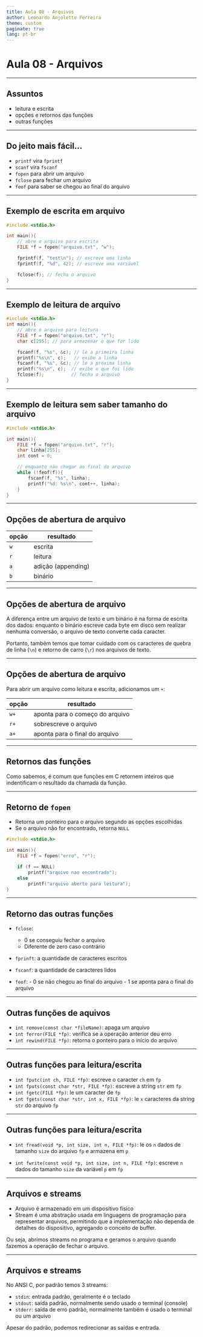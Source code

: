 ```yaml
---
title: Aula 08 - Arquivos
author: Leonardo Anjoletto Ferreira
theme: custom
paginate: true
lang: pt-br
---
```


# Aula 08 - Arquivos

---

## Assuntos

- leitura e escrita
- opções e retornos das funções
- outras funções

---

## Do jeito mais fácil...

- `printf` vira `fprintf`
- `scanf` vira `fscanf`
- `fopen` para abrir um arquivo
- `fclose` para fechar um arquivo
- `feof` para saber se chegou ao final do arquivo

---

## Exemplo de escrita em arquivo

```c
#include <stdio.h>

int main(){
    // abre o arquivo para escrita
    FILE *f = fopen("arquivo.txt", "w");

    fprintf(f, "test\n"); // escreve uma linha
    fprintf(f, "%d", 42); // escreve uma variável

    fclose(f); // fecha o arquivo
}
```

---

## Exemplo de leitura de arquivo

```c
#include <stdio.h>
int main(){
    // abre o arquivo para leitura
    FILE *f = fopen("arquivo.txt", "r");
    char c[255]; // para armazenar o que for lido

    fscanf(f, "%s", &c); // le a primeira linha
    printf("%s\n", c);   // exibe a linha
    fscanf(f, "%s", &c); // le a próxima linha
    printf("%s\n", c);  // exibe o que foi lido
    fclose(f);          // fecha o arquivo
}
```

---

## Exemplo de leitura sem saber tamanho do arquivo

```c
#include <stdio.h>

int main(){
    FILE *f = fopen("arquivo.txt", "r");
    char linha[255];
    int cont = 0;

    // enquanto não chegar ao final do arquivo
    while (!feof(f)){
        fscanf(f, "%s", linha);
        printf("%d: %s\n", cont++, linha);
    }
}
```

---

## Opções de abertura de arquivo

| opção | resultado          |
| ----- | ------------------ |
| `w`   | escrita            |
| `r`   | leitura            |
| `a`   | adição (appending) |
| `b`   | binário            |

---

## Opções de abertura de arquivo

A diferença entre um arquivo de texto e um binário é na forma de escrita dos dados: enquanto o binário escreve cada byte em disco sem realizar nenhuma conversão, o arquivo de texto converte cada caracter.

Portanto, também temos que tomar cuidado com os caracteres de quebra de linha (`\n`) e retorno de carro (`\r`) nos arquivos de texto.

---

## Opções de abertura de arquivo

Para abrir um arquivo como leitura e escrita, adicionamos um `+`:

| opção  | resultado                       |
| ------ | ------------------------------- |
| `w+`   | aponta para o começo do arquivo |
| `r+`   | sobrescreve o arquivo           |
| `a+`   | aponta para o final do arquivo  |

---

## Retornos das funções

Como sabemos, é comum que funções em C retornem inteiros que indentificam o resultado da chamada da função.

---

## Retorno de `fopen`

- Retorna um ponteiro para o arquivo segundo as opções escolhidas
- Se o arquivo não for encontrado, retorna `NULL`

```c
#include <stdio.h>

int main(){
    FILE *f = fopen("erro", "r");

    if (f == NULL)
        printf("arquivo nao encontrado");
    else
        printf("arquivo aberto para leitura");
}
```

---

## Retorno das outras funções

- `fclose`:
    - 0 se conseguiu fechar o arquivo
    - Diferente de zero caso contrário

- `fprinft`: a quantidade de caracteres escritos

- `fscanf`: a quantidade de caracteres lidos

- `feof`:
        - 0 se não chegou ao final do arquivo
        - 1 se aponta para o final do arquivo

---

## Outras funções de aquivos

- `int remove(const char *fileName)`: apaga um arquivo
- `int ferror(FILE *fp)`: verifica se a operação anterior deu erro
- `int rewind(FILE *fp)`: retorna o ponteiro para o início do arquivo

---

## Outras funções para leitura/escrita

- `int fputc(int ch, FILE *fp)`: escreve o caracter `ch` em `fp`
- `int fputs(const char *str, FILE *fp)`: escreve a string `str` em `fp`
- `int fgetc(FILE *fp)`: le um caracter de `fp`
- `int fgets(const char *str, int x, FILE *fp)`: le `x` caracteres da string `str` do arquivo `fp`

---

## Outras funções para leitura/escrita

- `int fread(void *p, int size, int n, FILE *fp)`: le os `n` dados de tamanho `size` do arquivo `fp` e armazena em `p`

- `int fwrite(const void *p, int size, int n, FILE *fp)`: escreve `n` dados do tamanho `size` da variável `p` em `fp`

---

## Arquivos e streams

- Arquivo é armazenado em um dispositivo físico
- Stream é uma abstração usada em linguagens de programação para representar arquivos, permitindo que a implementação não dependa de detalhes do dispositivo, agregando o conceito de buffer.

Ou seja, abrimos streams no programa e geramos o arquivo quando fazemos a operação de fechar o arquivo.

---

## Arquivos e streams

No ANSI C, por padrão temos 3 streams:

- `stdin`: entrada padrão, geralmente é o teclado
- `stdout`: saída padrão, normalmente sendo usado o terminal (console)
- `stderr`: saída de erro padrão, normalmente também é usado o terminal ou um arquivo

Apesar do padrão, podemos redirecionar as saídas e entrada.
